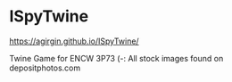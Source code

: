 # ISpyTwine
https://agirgin.github.io/ISpyTwine/

Twine Game for ENCW 3P73 (-:
All stock images found on depositphotos.com
